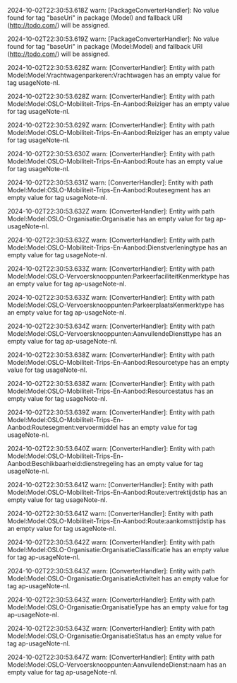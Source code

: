 2024-10-02T22:30:53.618Z warn: [PackageConverterHandler]: No value found for tag "baseUri" in package (Model) and fallback URI (http://todo.com/) will be assigned.

2024-10-02T22:30:53.619Z warn: [PackageConverterHandler]: No value found for tag "baseUri" in package (Model:Model) and fallback URI (http://todo.com/) will be assigned.

2024-10-02T22:30:53.628Z warn: [ConverterHandler]: Entity with path Model:Model:Vrachtwagenparkeren:Vrachtwagen has an empty value for tag usageNote-nl.

2024-10-02T22:30:53.628Z warn: [ConverterHandler]: Entity with path Model:Model:OSLO-Mobiliteit-Trips-En-Aanbod:Reiziger has an empty value for tag usageNote-nl.

2024-10-02T22:30:53.629Z warn: [ConverterHandler]: Entity with path Model:Model:OSLO-Mobiliteit-Trips-En-Aanbod:Reiziger has an empty value for tag usageNote-nl.

2024-10-02T22:30:53.630Z warn: [ConverterHandler]: Entity with path Model:Model:OSLO-Mobiliteit-Trips-En-Aanbod:Route has an empty value for tag usageNote-nl.

2024-10-02T22:30:53.631Z warn: [ConverterHandler]: Entity with path Model:Model:OSLO-Mobiliteit-Trips-En-Aanbod:Routesegment has an empty value for tag usageNote-nl.

2024-10-02T22:30:53.632Z warn: [ConverterHandler]: Entity with path Model:Model:OSLO-Organisatie:Organisatie has an empty value for tag ap-usageNote-nl.

2024-10-02T22:30:53.632Z warn: [ConverterHandler]: Entity with path Model:Model:OSLO-Mobiliteit-Trips-En-Aanbod:Dienstverleningtype has an empty value for tag usageNote-nl.

2024-10-02T22:30:53.633Z warn: [ConverterHandler]: Entity with path Model:Model:OSLO-Vervoersknooppunten:ParkeerfaciliteitKenmerktype has an empty value for tag ap-usageNote-nl.

2024-10-02T22:30:53.633Z warn: [ConverterHandler]: Entity with path Model:Model:OSLO-Vervoersknooppunten:ParkeerplaatsKenmerktype has an empty value for tag ap-usageNote-nl.

2024-10-02T22:30:53.634Z warn: [ConverterHandler]: Entity with path Model:Model:OSLO-Vervoersknooppunten:AanvullendeDiensttype has an empty value for tag ap-usageNote-nl.

2024-10-02T22:30:53.638Z warn: [ConverterHandler]: Entity with path Model:Model:OSLO-Mobiliteit-Trips-En-Aanbod:Resourcetype has an empty value for tag usageNote-nl.

2024-10-02T22:30:53.638Z warn: [ConverterHandler]: Entity with path Model:Model:OSLO-Mobiliteit-Trips-En-Aanbod:Resourcestatus has an empty value for tag usageNote-nl.

2024-10-02T22:30:53.639Z warn: [ConverterHandler]: Entity with path Model:Model:OSLO-Mobiliteit-Trips-En-Aanbod:Routesegment:vervoermiddel has an empty value for tag usageNote-nl.

2024-10-02T22:30:53.640Z warn: [ConverterHandler]: Entity with path Model:Model:OSLO-Mobiliteit-Trips-En-Aanbod:Beschikbaarheid:dienstregeling has an empty value for tag usageNote-nl.

2024-10-02T22:30:53.641Z warn: [ConverterHandler]: Entity with path Model:Model:OSLO-Mobiliteit-Trips-En-Aanbod:Route:vertrektijdstip has an empty value for tag usageNote-nl.

2024-10-02T22:30:53.641Z warn: [ConverterHandler]: Entity with path Model:Model:OSLO-Mobiliteit-Trips-En-Aanbod:Route:aankomsttijdstip has an empty value for tag usageNote-nl.

2024-10-02T22:30:53.642Z warn: [ConverterHandler]: Entity with path Model:Model:OSLO-Organisatie:OrganisatieClassificatie has an empty value for tag ap-usageNote-nl.

2024-10-02T22:30:53.643Z warn: [ConverterHandler]: Entity with path Model:Model:OSLO-Organisatie:OrganisatieActiviteit has an empty value for tag ap-usageNote-nl.

2024-10-02T22:30:53.643Z warn: [ConverterHandler]: Entity with path Model:Model:OSLO-Organisatie:OrganisatieType has an empty value for tag ap-usageNote-nl.

2024-10-02T22:30:53.643Z warn: [ConverterHandler]: Entity with path Model:Model:OSLO-Organisatie:OrganisatieStatus has an empty value for tag ap-usageNote-nl.

2024-10-02T22:30:53.647Z warn: [ConverterHandler]: Entity with path Model:Model:OSLO-Vervoersknooppunten:AanvullendeDienst:naam has an empty value for tag ap-usageNote-nl.


